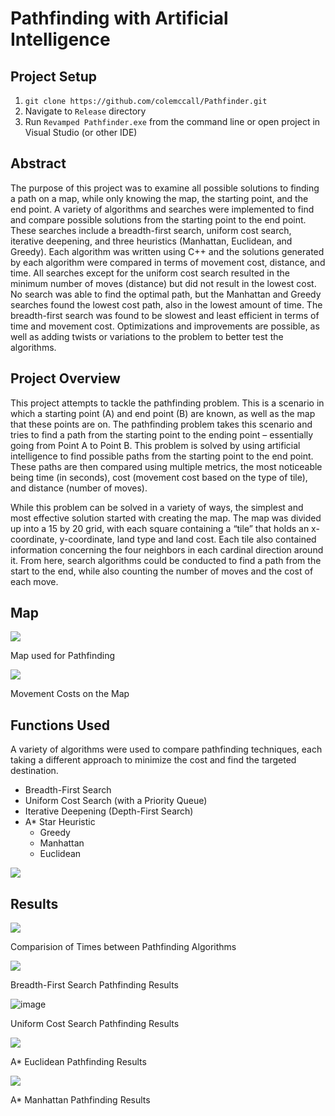 # Pathfinding with Artificial Intelligence

## Project Setup
1. `git clone https://github.com/colemccall/Pathfinder.git`
2. Navigate to `Release` directory
3. Run `Revamped Pathfinder.exe` from the command line or open project in Visual Studio (or other IDE)


## Abstract

The purpose of this project was to examine all possible solutions to finding a path on a map, while only knowing the map, the starting point, and the end point. A variety of algorithms and searches were implemented to find and compare possible solutions from the starting point to the end point. These searches include a breadth-first search, uniform cost search, iterative deepening, and three heuristics (Manhattan, Euclidean, and Greedy). Each algorithm was written using C++ and the solutions generated by each algorithm were compared in terms of movement cost, distance, and time. All searches except for the uniform cost search resulted in the minimum number of moves (distance) but did not result in the lowest cost. No search was able to find the optimal path, but the Manhattan and Greedy searches found the lowest cost path, also in the lowest amount of time. The breadth-first search was found to be slowest and least efficient in terms of time and movement cost. Optimizations and improvements are possible, as well as adding twists or variations to the problem to better test the algorithms.


## Project Overview

This project attempts to tackle the pathfinding problem. This is a scenario in which a starting point (A) and end point (B) are known, as well as the map that these points are on. The pathfinding problem takes this scenario and tries to find a path from the starting point to the ending point – essentially going from Point A to Point B. This problem is solved by using artificial intelligence to find possible paths from the starting point to the end point. These paths are then compared using multiple metrics, the most noticeable being time (in seconds), cost (movement cost based on the type of tile), and distance (number of moves). 

While this problem can be solved in a variety of ways, the simplest and most effective solution started with creating the map. The map was divided up into a 15 by 20 grid, with each square containing a “tile” that holds an x-coordinate, y-coordinate, land type and land cost. Each tile also contained information concerning the four neighbors in each cardinal direction around it. From here, search algorithms could be conducted to find a path from the start to the end, while also counting the number of moves and the cost of each move.



## Map

![](https://user-images.githubusercontent.com/94725863/231625018-80d616b1-054a-45aa-869d-1d22d486c1b4.JPG)

Map used for Pathfinding


![](https://user-images.githubusercontent.com/94725863/231624581-7cd58059-e194-478d-b9b4-aaa60c45e34c.png)

Movement Costs on the Map



## Functions Used
A variety of algorithms were used to compare pathfinding techniques, each taking a different approach to minimize the cost and find the targeted destination.
- Breadth-First Search
- Uniform Cost Search (with a Priority Queue)
- Iterative Deepening (Depth-First Search)
- A* Star Heuristic
  - Greedy
  - Manhattan
  - Euclidean

![](https://user-images.githubusercontent.com/94725863/231624793-644b5687-11b5-40e7-a15a-b7f6aeddca9a.png)


## Results

![](https://user-images.githubusercontent.com/94725863/231626145-f35897cc-fed9-44fa-8c59-c5315f127005.png)

Comparision of Times between Pathfinding Algorithms

![](https://user-images.githubusercontent.com/94725863/231625853-bb6701f8-cd5f-46fb-890c-2d5345823476.png)

Breadth-First Search Pathfinding Results

![image](https://user-images.githubusercontent.com/94725863/231625918-f05c9909-eb31-4947-9f82-6ae8858b71db.png)

Uniform Cost Search Pathfinding Results

![](https://user-images.githubusercontent.com/94725863/231625616-ddb5a582-64c5-4759-a976-d04b72c6113a.png)

A* Euclidean Pathfinding Results

![](https://user-images.githubusercontent.com/94725863/231625719-364236dd-1db3-4c1c-9379-72fcef6827ac.png)

A* Manhattan Pathfinding Results



